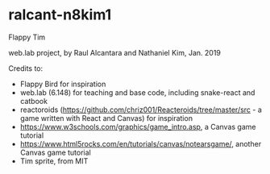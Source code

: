 # ralcant-n8kim1
Flappy Tim

web.lab project, by Raul Alcantara and Nathaniel Kim, Jan. 2019

Credits to:
 - Flappy Bird for inspiration
 - web.lab (6.148) for teaching and base code, including snake-react and catbook
 - reactoroids (https://github.com/chriz001/Reacteroids/tree/master/src - a game written with React and Canvas) for inspiration
 - https://www.w3schools.com/graphics/game_intro.asp, a Canvas game tutorial
 - https://www.html5rocks.com/en/tutorials/canvas/notearsgame/, another Canvas game tutorial
 - Tim sprite, from MIT